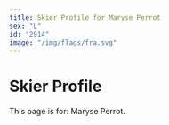 ```yaml
---
title: Skier Profile for Maryse Perrot
sex: "L"
id: "2914"
image: "/img/flags/fra.svg" 
---
```


# Skier Profile

This page is for: Maryse Perrot.
    